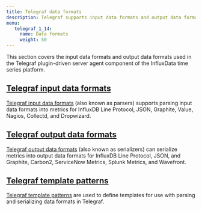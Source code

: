 ```yaml
---
title: Telegraf data formats
description: Telegraf supports input data formats and output data formats for converting input and output data.
menu:
   telegraf_1_14:
     name: Data formats
     weight: 50
---
```

This section covers the input data formats and output data formats used in the Telegraf plugin-driven server agent component of the InfluxData time series platform.

## [Telegraf input data formats](/telegraf/v1.14/data_formats/input/)

[Telegraf input data formats](/telegraf/v1.14/data_formats/input/) (also known as parsers) supports parsing input data formats into metrics for InfluxDB Line Protocol, JSON, Graphite, Value, Nagios, Collectd, and Dropwizard.

## [Telegraf output data formats](/telegraf/v1.14/data_formats/output/)

[Telegraf output data formats](/telegraf/v1.14/data_formats/output/) (also known as serializers) can serialize metrics into output data formats for InfluxDB Line Protocol, JSON, and Graphite, Carbon2, ServiceNow Metrics, Splunk Metrics, and Wavefront.

## [Telegraf template patterns](/telegraf/v1.14/data_formats/template-patterns/)

[Telegraf template patterns](/telegraf/v1.14/data_formats/template-patterns/) are used to define templates for use with parsing and serializing data formats in Telegraf.
